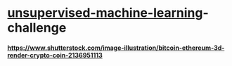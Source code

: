 # [unsupervised-machine-learning](link)-challenge
#### https://www.shutterstock.com/image-illustration/bitcoin-ethereum-3d-render-crypto-coin-2136951113
